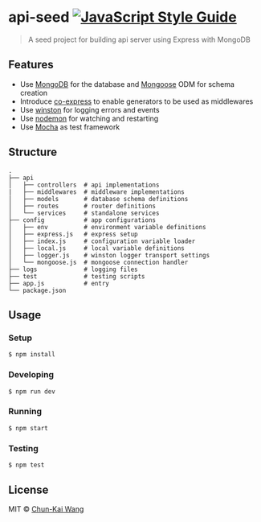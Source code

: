 # api-seed [![JavaScript Style Guide][standardjs-image]][standardjs-url]

> A seed project for building api server using Express with MongoDB

## Features

- Use [MongoDB](https://www.mongodb.com/) for the database and [Mongoose](https://github.com/Automattic/mongoose) ODM for schema creation
- Introduce [co-express](https://github.com/mciparelli/co-express) to enable generators to be used as middlewares
- Use [winston](https://github.com/winstonjs/winston) for logging errors and events
- Use [nodemon](https://github.com/remy/nodemon) for watching and restarting
- Use [Mocha](https://github.com/mochajs/mocha) as test framework

## Structure

```
.
├── api
│   ├── controllers  # api implementations
|   ├── middlewares  # middleware implementations
│   ├── models       # database schema definitions
│   ├── routes       # router definitions
│   └── services     # standalone services
├── config           # app configurations
│   ├── env          # environment variable definitions
│   ├── express.js   # express setup
│   ├── index.js     # configuration variable loader
│   ├── local.js     # local variable definitions
│   ├── logger.js    # winston logger transport settings
│   └── mongoose.js  # mongoose connection handler
├── logs             # logging files
├── test             # testing scripts
├── app.js           # entry
└── package.json
```

## Usage

### Setup

```
$ npm install
```

### Developing

```
$ npm run dev
```

### Running

```
$ npm start
```

### Testing

```
$ npm test
```

## License

MIT © [Chun-Kai Wang](https://github.com/chunkai1312)

[standardjs-image]: https://img.shields.io/badge/code%20style-standard-brightgreen.svg
[standardjs-url]: http://standardjs.com/

